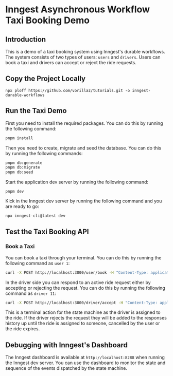 # Inngest Asynchronous Workflow Taxi Booking Demo

## Introduction

This is a demo of a taxi booking system using Inngest's durable workflows. The system consists of two types of users: `users` and `drivers`. Users can book a taxi and drivers can accept or reject the ride requests.

## Copy the Project Locally

```
npx ploff https://github.com/vorillaz/tutorials.git -o inngest-durable-workflows
```

## Run the Taxi Demo

First you need to install the required packages. You can do this by running the following command:

```bash
pnpm install
```

Then you need to create, migrate and seed the database. You can do this by running the following commands:

```bash
pnpm db:generate
pnpm db:migrate
pnpm db:seed
```

Start the application dev server by running the following command:

```
pnpm dev
```

Kick in the Inngest dev server by running the following command and you are ready to go:

```bash
npx inngest-cli@latest dev
```

## Test the Taxi Booking API

### Book a Taxi

You can book a taxi through your terminal. You can do this by running the following command as `user 1`:

```sh
curl -X POST http://localhost:3000/user/book -H "Content-Type: application/json" -d '{"user_id": 2}'
```

In the driver side you can respond to an active ride request either by accepting or rejecting the request. You can do this by running the following command as `driver 11`:

```sh
curl -X POST http://localhost:3000/driver/accept -H "Content-Type: application/json" -d '{"driver_id": 11, "ride_id": 11}'
```

This is a terminal action for the state machine as the driver is assigned to the ride. If the driver rejects the request they will be added to the responses history up until the ride is assigned to someone, cancelled by the user or the ride expires.

## Debugging with Inngest's Dashboard

The Inngest dashboard is available at `http://localhost:8288` when running the Inngest dev server. You can use the dashboard to monitor the state and sequence of the events dispatched by the state machine.
